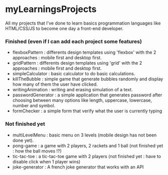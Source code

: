 # myLearningsProjects

All my projects that I've done to learn basics programmation languages like HTML/CSS/JS to become one day a front-end developer.

### Finished (even if I can add each project some features)

- flexboxPattern : differents design templates using 'flexbox' with the 2 approaches : mobile first and desktop first.
- gridPattern : differents design templates using 'grid' with the 2 approaches : mobile first and desktop first.
- simpleCalculator : basic calculator to do basic calculations.
- killTheBubble : simple game that generate bubbles randomly and display how many of them the user have clicked.
- writingAnimation : writing and erasing simulation of a text.
- passwordGenerator : a simple application that generates password after choosing between many options like length, uppercase, lowercase, number and symbol.
- formChecker : a simple form that verify what the user is currently typing

### Not finished yet

- multiLevelMenu : basic menu on 3 levels (mobile design has not been done yet).
- pong-game : a game with 2 players, 2 rackets and 1 ball (not finished yet : how the ball moves !?)
- tic-tac-toe : a tic-tac-toe game with 2 players (not finished yet : have to disable click when 1 player wins)
- joke-generator : A french joke generator that works with an API

